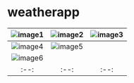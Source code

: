 # weatherapp


| ![image1](https://github.com/user-attachments/assets/77320f41-b3a9-485c-8a75-afcf7c535b9a) | ![image2](https://github.com/user-attachments/assets/0718707a-b928-4ac8-a765-2c75819409ec) | ![image3](https://github.com/user-attachments/assets/9e485779-02f5-4115-8350-9addd1dcb7df)|
|:--:|:--:|:--:|
|![image4](https://github.com/user-attachments/assets/a8986783-64db-4007-b4a3-d0eebea563f5) | ![image5](https://github.com/user-attachments/assets/7f7ea3c1-9c6e-44de-8cdc-7c3d2bf173a3)
 | ![image6](https://github.com/user-attachments/assets/13bae820-5f2e-4f16-97b9-95aede273f40)|
|:--:|:--:|:--:|



